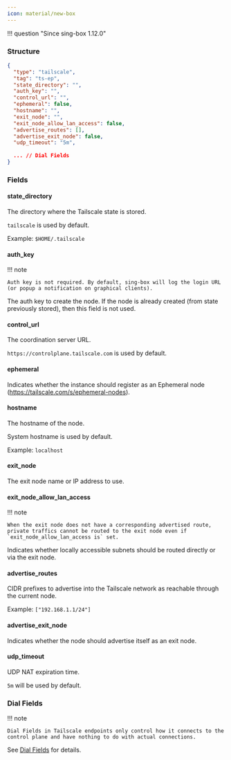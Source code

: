 ```yaml
---
icon: material/new-box
---
```


!!! question "Since sing-box 1.12.0"

### Structure

```json
{
  "type": "tailscale",
  "tag": "ts-ep",
  "state_directory": "",
  "auth_key": "",
  "control_url": "",
  "ephemeral": false,
  "hostname": "",
  "exit_node": "",
  "exit_node_allow_lan_access": false,
  "advertise_routes": [],
  "advertise_exit_node": false,
  "udp_timeout": "5m",
  
  ... // Dial Fields
}
```

### Fields

#### state_directory

The directory where the Tailscale state is stored.

`tailscale` is used by default.

Example: `$HOME/.tailscale`

#### auth_key

!!! note
    
    Auth key is not required. By default, sing-box will log the login URL (or popup a notification on graphical clients).

The auth key to create the node. If the node is already created (from state previously stored), then this field is not
used.

#### control_url

The coordination server URL.

`https://controlplane.tailscale.com` is used by default.

#### ephemeral

Indicates whether the instance should register as an Ephemeral node (https://tailscale.com/s/ephemeral-nodes).

#### hostname

The hostname of the node.

System hostname is used by default.

Example: `localhost`

#### exit_node

The exit node name or IP address to use.

#### exit_node_allow_lan_access

!!! note

    When the exit node does not have a corresponding advertised route, private traffics cannot be routed to the exit node even if `exit_node_allow_lan_access is` set.

Indicates whether locally accessible subnets should be routed directly or via the exit node.

#### advertise_routes

CIDR prefixes to advertise into the Tailscale network as reachable through the current node.

Example: `["192.168.1.1/24"]`

#### advertise_exit_node

Indicates whether the node should advertise itself as an exit node.

#### udp_timeout

UDP NAT expiration time.

`5m` will be used by default.

### Dial Fields

!!! note

    Dial Fields in Tailscale endpoints only control how it connects to the control plane and have nothing to do with actual connections.

See [Dial Fields](/configuration/shared/dial/) for details.
